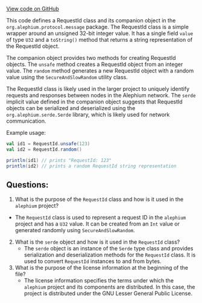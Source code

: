 [View code on GitHub](https://github.com/alephium/alephium/protocol/src/main/scala/org/alephium/protocol/message/RequestId.scala)

This code defines a RequestId class and its companion object in the `org.alephium.protocol.message` package. The RequestId class is a simple wrapper around an unsigned 32-bit integer value. It has a single field `value` of type `U32` and a `toString()` method that returns a string representation of the RequestId object.

The companion object provides two methods for creating RequestId objects. The `unsafe` method creates a RequestId object from an integer value. The `random` method generates a new RequestId object with a random value using the `SecureAndSlowRandom` utility class.

The RequestId class is likely used in the larger project to uniquely identify requests and responses between nodes in the Alephium network. The `serde` implicit value defined in the companion object suggests that RequestId objects can be serialized and deserialized using the `org.alephium.serde.Serde` library, which is likely used for network communication.

Example usage:

```scala
val id1 = RequestId.unsafe(123)
val id2 = RequestId.random()

println(id1) // prints "RequestId: 123"
println(id2) // prints a random RequestId string representation
```
## Questions: 
 1. What is the purpose of the `RequestId` class and how is it used in the `alephium` project?
   - The `RequestId` class is used to represent a request ID in the `alephium` project and has a `U32` value. It can be created from an `Int` value or generated randomly using `SecureAndSlowRandom`.
2. What is the `serde` object and how is it used in the `RequestId` class?
   - The `serde` object is an instance of the `Serde` type class and provides serialization and deserialization methods for the `RequestId` class. It is used to convert `RequestId` instances to and from bytes.
3. What is the purpose of the license information at the beginning of the file?
   - The license information specifies the terms under which the `alephium` project and its components are distributed. In this case, the project is distributed under the GNU Lesser General Public License.